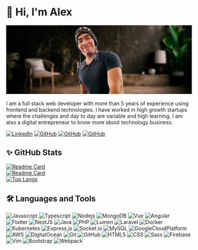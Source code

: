 # 👋 Hi, I'm Alex

[![avatar](assets/profile_background.jpg)](https://github.com/alexchristianqr)

I am a full stack web developer with more than 5 years of experience using frontend and backend technologies. I have worked in high growth startups where the challenges and day to day are variable and high learning. I am also a digital entrepreneur to know more about technology business.

[![LinkedIn](https://img.shields.io/badge/LinkedIn-0077B5?logo=linkedin&logoColor=white)](https://www.linkedin.com/in/alexchristianqr/)
[![GitHub](https://visitor-badge.glitch.me/badge?page_id=alexchristianqr.portfolio.issue.1)](https://visitor-badge.glitch.me/badge?page_id=alexchristianqr.portfolio.issue.1)
[![GitHub](https://img.shields.io/github/followers/alexchristianqr?label=followers)](https://github.com/alexchristianqr?tab=followers)
[![GitHub](https://img.shields.io/github/stars/alexchristianqr)](https://github.com/alexchristianqr?tab=stars)

## ✨ GitHub Stats

[![Readme Card](https://github-readme-stats.vercel.app/api?username=alexchristianqr&show_icons=true&theme=vue-dark)](https://github.com/alexchristianqr)
<br>
[![Readme Card](https://github-readme-stats.vercel.app/api/pin/?username=alexchristianqr&repo=portfolio&theme=vue-dark)](https://github.com/alexchristianqr/portfolio)
<br>
[![Top Langs](https://github-readme-stats.vercel.app/api/top-langs/?username=alexchristianqr&layout=compact&theme=vue-dark)](https://github.com/alexchristianqr)

## 🛠️ Languages and Tools

![Javascript](https://img.shields.io/badge/-JavaScript-black?style=flat-square&logo=javascript)
![Typescript](https://img.shields.io/badge/-Typescript-black?style=flat-square&logo=typescript)
![Nodejs](https://img.shields.io/badge/-Nodejs-black?style=flat-square&logo=node.js)
![MongoDB](https://img.shields.io/badge/-MongoDB-black?style=flat-square&logo=mongodb)
![Vue](https://img.shields.io/badge/-Vue-black?style=flat-square&logo=vue.js)
![Angular](https://img.shields.io/badge/-Angular-black?style=flat-square&logo=angular&logoColor=dd0031)
![Flutter](https://img.shields.io/badge/-Ionic-black?style=flat-square&logo=ionic)
![NestJS](https://img.shields.io/badge/-NestJS-black?style=flat-square&logo=nestjs&logoColor=ea2845)
![Java](https://img.shields.io/badge/-Java-black?style=flat-square&logo=java)
![PHP](https://img.shields.io/badge/-PHP-black?style=flat-square&logo=php)
![Lumen](https://img.shields.io/badge/-Lumen-black?style=flat-square&logo=lumen)
![Laravel](https://img.shields.io/badge/-Laravel-black?style=flat-square&logo=laravel)
![Docker](https://img.shields.io/badge/-Docker-black?style=flat-square&logo=Docker)
![Kubernetes](https://img.shields.io/badge/-Kubernetes-black?style=flat-square&logo=kubernetes)
![Express.js](https://img.shields.io/badge/-Express-black?style=flat-square&logo=express)
![Socket.io](https://img.shields.io/badge/-Socket-black?style=flat-square&logo=socket.io)
![MySQL](https://img.shields.io/badge/-MySql-black?style=flat-square&logo=mysql)
![GoogleCloudPlatform](https://img.shields.io/badge/-Google_Cloud_Platform-black?style=flat-square&logo=Google)
![AWS](https://img.shields.io/badge/-Amazon_Web_Services-black?style=flat-square&logo=Amazon)
![DigitalOcean](https://img.shields.io/badge/-Digital_Ocean-black?style=flat-square&logo=DigitalOcean)
![Git](https://img.shields.io/badge/-Git-black?style=flat-square&logo=git)
![GitHub](https://img.shields.io/badge/-GitHub-black?style=flat-square&logo=github)
![HTML5](https://img.shields.io/badge/-Html5-black?style=flat-square&logo=html5)
![CSS](https://img.shields.io/badge/-CSS-black?style=flat-square&logo=css3)
![Sass](https://img.shields.io/badge/-Sass-black?style=flat-square&logo=sass)
![Firebase](https://img.shields.io/badge/-Firebase-black?style=flat-square&logo=firebase)
![Vim](https://img.shields.io/badge/-Vim-black?style=flat-square&logo=vim)
![Bootstrap](https://img.shields.io/badge/-Bootstrap-black?style=flat-square&logo=bootstrap)
![Webpack](https://img.shields.io/badge/-Webpack-black?style=flat-square&logo=webpack)
